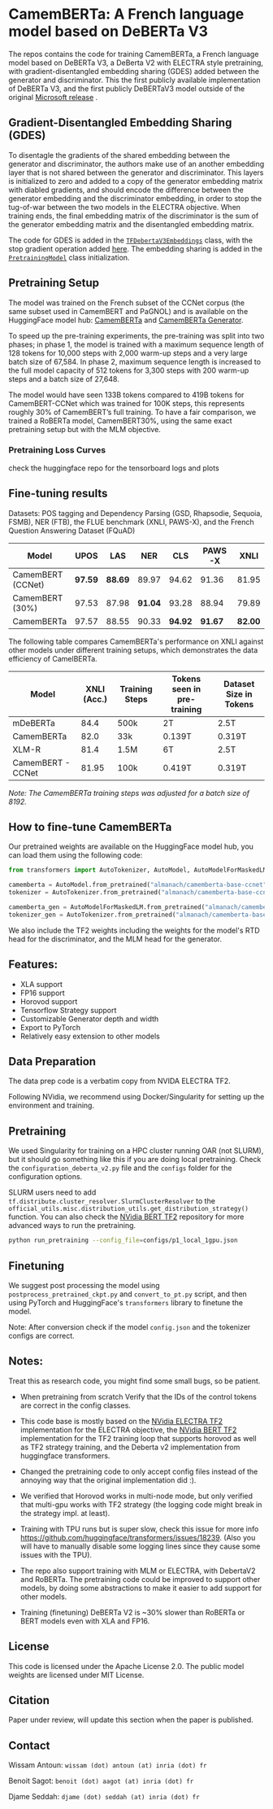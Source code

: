 # CamemBERTa: A French language model based on DeBERTa V3

The repos contains the code for training CamemBERTa, a French language model based on DeBERTa V3, a DeBerta V2 with ELECTRA style pretraining, with gradient-disentangled embedding sharing (GDES) added between the generator and discriminator.
This the first publicly available implementation of DeBERTa V3, and the first publicly DeBERTaV3 model outside of the original [Microsoft release](https://github.com/microsoft/DeBERTa) .

## Gradient-Disentangled Embedding Sharing (GDES)

To disentagle the gradients of the shared embedding between the generator and discriminator, the authors make use of an another embedding layer that is not shared between the generator and discriminator. This layers is initialized to zero and added to a copy of the generator embedding matrix with diabled gradients, and should encode the difference between the generator embedding and the discriminator embedding, in order to stop the tug-of-war between the two models in the ELECTRA objective.
When training ends, the final embedding matrix of the discriminator is the sum of the generator embedding matrix and the disentangled embedding matrix.

The code for GDES is added in the [`TFDebertaV3Embeddings`](https://gitlab.inria.fr/almanach/CamemBERTa/-/blob/main/modeling_tf_deberta_v2.py#L1143) class, with the stop gradient operation added [here](https://gitlab.inria.fr/almanach/CamemBERTa/-/blob/main/modeling_tf_deberta_v2.py#L1183).
The embedding sharing is added in the [`PretrainingModel`](https://gitlab.inria.fr/almanach/CamemBERTa/-/blob/main/modeling_tf_deberta_v2.py#L2288) class initialization.

## Pretraining Setup

The model was trained on the French subset of the CCNet corpus (the same subset used in CamemBERT and PaGNOL) and is available on the HuggingFace model hub: [CamemBERTa](https://huggingface.co/almanach/camemberta-base-ccnet) and [CamemBERTa Generator](https://huggingface.co/almanach/camemberta-base-ccnet-generator).

To speed up the pre-training experiments, the pre-training was split into two phases;
in phase 1, the model is trained with a maximum sequence length of 128 tokens for 10,000 steps with 2,000 warm-up steps and a very large batch size of 67,584.
In phase 2, maximum sequence length is increased to the full model capacity of 512 tokens for 3,300 steps with 200 warm-up steps and a batch size of 27,648.

The model would have seen 133B tokens compared to 419B tokens for CamemBERT-CCNet which was trained for 100K steps, this represents roughly 30% of CamemBERT’s full training.
To have a fair comparison, we trained a RoBERTa model, CamemBERT30%, using the same exact pretraining setup but with the MLM objective.
### Pretraining Loss Curves

check the huggingface repo for the tensorboard logs and plots

## Fine-tuning results

Datasets: POS tagging and Dependency Parsing (GSD, Rhapsodie, Sequoia, FSMB), NER (FTB), the FLUE benchmark (XNLI, PAWS-X), and the French Question Answering Dataset (FQuAD)

| Model             | UPOS      | LAS       | NER       | CLS       | PAWS-X    | XNLI      | F1 (FQuAD) | EM (FQuAD) |
|-------------------|-----------|-----------|-----------|-----------|-----------|-----------|------------|------------|
| CamemBERT (CCNet) | **97.59** | **88.69** | 89.97     | 94.62     | 91.36     | 81.95     | 80.98      | **62.51**  |
| CamemBERT (30%)   | 97.53     | 87.98     | **91.04** | 93.28     | 88.94     | 79.89     | 75.14      | 56.19      |
| CamemBERTa        | 97.57     | 88.55     | 90.33     | **94.92** | **91.67** | **82.00** | **81.15**  | 62.01      |

The following table compares CamemBERTa's performance on XNLI against other models under different training setups, which demonstrates the data efficiency of CamelBERTa.


| Model             | XNLI (Acc.) | Training Steps | Tokens seen in pre-training | Dataset Size in Tokens |
|-------------------|-------------|----------------|-----------------------------|------------------------|
| mDeBERTa          | 84.4        | 500k           | 2T                          | 2.5T                   |
| CamemBERTa        | 82.0        | 33k            | 0.139T                      | 0.319T                 |
| XLM-R             | 81.4        | 1.5M           | 6T                          | 2.5T                   |
| CamemBERT - CCNet | 81.95       | 100k           | 0.419T                      | 0.319T                 |

*Note: The CamemBERTa training steps was adjusted for a batch size of 8192.*

## How to fine-tune CamemBERTa

Our pretrained weights are available on the HuggingFace model hub, you can load them using the following code:

```python
from transformers import AutoTokenizer, AutoModel, AutoModelForMaskedLM

camemberta = AutoModel.from_pretrained("almanach/camemberta-base-ccnet")
tokenizer = AutoTokenizer.from_pretrained("almanach/camemberta-base-ccnet")

camemberta_gen = AutoModelForMaskedLM.from_pretrained("almanach/camemberta-base-ccnet-generator")
tokenizer_gen = AutoTokenizer.from_pretrained("almanach/camemberta-base-ccnet-generator")
```

We also include the TF2 weights including the weights for the model's RTD head for the discriminator, and the MLM head for the generator.


## Features:

- XLA support
- FP16 support
- Horovod support
- Tensorflow Strategy support
- Customizable Generator depth and width
- Export to PyTorch
- Relatively easy extension to other models

## Data Preparation

The data prep code is a verbatim copy from NVIDA ELECTRA TF2.

Following NVidia, we recommend using Docker/Singularity for setting up the environment and training.

## Pretraining

We used Singularity for training on a HPC cluster running OAR (not SLURM), but it should go something like this if you are doing local pretraining. Check the `configuration_deberta_v2.py` file and the `configs` folder for the configuration options.

SLURM users need to add `tf.distribute.cluster_resolver.SlurmClusterResolver` to the `official_utils.misc.distribution_utils.get_distribution_strategy()` function. You can also check the [NVidia BERT TF2](https://github.com/NVIDIA/DeepLearningExamples/blob/master/TensorFlow2/LanguageModeling/BERT) repository for more advanced ways to run the pretraining.

```bash
python run_pretraining --config_file=configs/p1_local_1gpu.json
```

## Finetuning

We suggest post processing the model using `postprocess_pretrained_ckpt.py` and `convert_to_pt.py` script, and then using PyTorch and HuggingFace's `transformers` library to finetune the model.

Note: After conversion check if the model `config.json` and the tokenizer configs are correct.

## Notes:

Treat this as research code, you might find some small bugs, so be patient.

- When pretraining from scratch Verify that the IDs of the control tokens are correct in the config classes.

- This code base is mostly based on the [NVidia ELECTRA TF2](https://github.com/NVIDIA/DeepLearningExamples/blob/master/TensorFlow2/LanguageModeling/ELECTRA) implementation for the ELECTRA objective, the [NVidia BERT TF2](https://github.com/NVIDIA/DeepLearningExamples/blob/master/TensorFlow2/LanguageModeling/BERT) implementation for the TF2 training loop that supports horovod as well as TF2 strategy training, and the Deberta v2 implementation from huggingface transformers.

- Changed the pretraining code to only accept config files instead of the annoying way that the original implementation did :).

- We verified that Horovod works in multi-node mode, but only verified that multi-gpu works with TF2 strategy (the logging code might break in the strategy impl. at least).

- Training with TPU runs but is super slow, check this issue for more info https://github.com/huggingface/transformers/issues/18239. (Also you will have to manually disable some logging lines since they cause some issues with the TPU).

- The repo also support training with MLM or ELECTRA, with DebertaV2 and RoBERTa. The pretraining code could be improved to support other models, by doing some abstractions to make it easier to add support for other models.

- Training (finetuning) DeBERTa V2 is ~30% slower than RoBERTa or BERT models even with XLA and FP16.


## License

This code is licensed under the Apache License 2.0. The public model weights are licensed under MIT License.

## Citation

Paper under review, will update this section when the paper is published.

## Contact

Wissam Antoun: `wissam (dot) antoun (at) inria (dot) fr`

Benoit Sagot: `benoit (dot) aagot (at) inria (dot) fr`

Djame Seddah: `djame (dot) seddah (at) inria (dot) fr`
